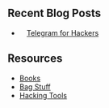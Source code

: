 ## Recent Blog Posts
- <img src="https://upload.wikimedia.org/wikipedia/commons/thumb/8/82/Telegram_logo.svg/1024px-Telegram_logo.svg.png" height="10"> [Telegram for Hackers](blog/telegram_python.md)

## Resources
- [Books](books/README.md)
- [Bag Stuff](bag/README.md)
- [Hacking Tools](hacking-tools/README.md)
